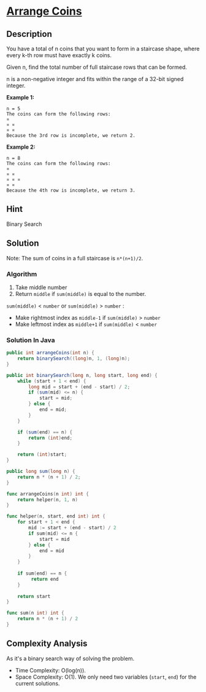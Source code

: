 # [Arrange Coins](https://leetcode.com/problems/arranging-coins/)

## Description

You have a total of n coins that you want to form in a staircase shape, where every k-th row must have exactly k coins. 

Given n, find the total number of full staircase rows that can be formed. 

n is a non-negative integer and fits within the range of a 32-bit signed integer. 

**Example 1:**

```
n = 5
The coins can form the following rows:
¤
¤ ¤
¤ ¤
Because the 3rd row is incomplete, we return 2.
```

**Example 2:**

```
n = 8
The coins can form the following rows:
¤
¤ ¤
¤ ¤ ¤
¤ ¤
Because the 4th row is incomplete, we return 3.
```

## Hint

Binary Search

## Solution 

Note: The sum of coins in a full staircase is `n*(n+1)/2`.

### Algorithm

1. Take middle number
2. Return `middle` if `sum(middle)` is equal to the number. 

`sum(middle)` < `number` or `sum(middle)` > `number` :
* Make rightmost index as `middle-1` if `sum(middle)` > `number`
* Make leftmost index as `middle+1` if `sum(middle)` < `number`

### Solution In Java

```java
public int arrangeCoins(int n) {
    return binarySearch((long)n, 1, (long)n);
}

public int binarySearch(long n, long start, long end) {
    while (start + 1 < end) {
        long mid = start + (end - start) / 2;
        if (sum(mid) <= n) {
            start = mid;
        } else {
            end = mid;
        }
    }

    if (sum(end) == n) {
        return (int)end;
    }

    return (int)start;
}

public long sum(long n) {
    return n * (n + 1) / 2;
}
```

```go
func arrangeCoins(n int) int {
    return helper(n, 1, n)
}

func helper(n, start, end int) int {
    for start + 1 < end {
        mid := start + (end - start) / 2
        if sum(mid) <= n {
            start = mid
        } else {
            end = mid
        }
    }
    
    if sum(end) == n {
         return end
    }
    
    return start
}

func sum(n int) int {
    return n * (n + 1) / 2
}
```

## Complexity Analysis

As it's a binary search way of solving the problem.
* Time Complexity: O(log(n)). 
* Space Complexity: O(1). We only need two variables (`start`, `end`) for the current solutions. 
